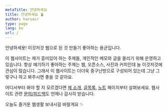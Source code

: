 ```yaml
---
metaTitle: 안녕하세요
title: 안녕하세요 🪴
author: haruair
type: page
lang: ko
url: /
---
```


안녕하세욧! 이것저것 웹으로 된 것 만들기 좋아하는 용균입니다.

이 웹사이트는 제가 흥미있어 하는 주제들, 개인적인 메모와 글을 올리기 위해 운영하고 있습니다. 항상 얘기하기 좋아하는 주제는 웹, 오픈소스, 사진과 커피인데 늘 이것저것에 관심이 많습니다. 그래서 이 웹사이트는 더더욱 중구난방으로 구성되어 있는데 그냥 그렇구나 하고 봐주시면 좋을 것 같아요.

어디서부터 봐야 할 지 모르겠다면 [제 소개](/ko/about), [글목록](/ko/posts), [노트](/ko/notes) 페이지부터 살펴보세요. 웹사이트 관련 [문의/피드백](https://forms.gle/VET6pUuCvMBfxE219)도 언제나 감사히 받습니다.

오늘도 즐거운 웹생활 보내시길 바랄게요 ✨